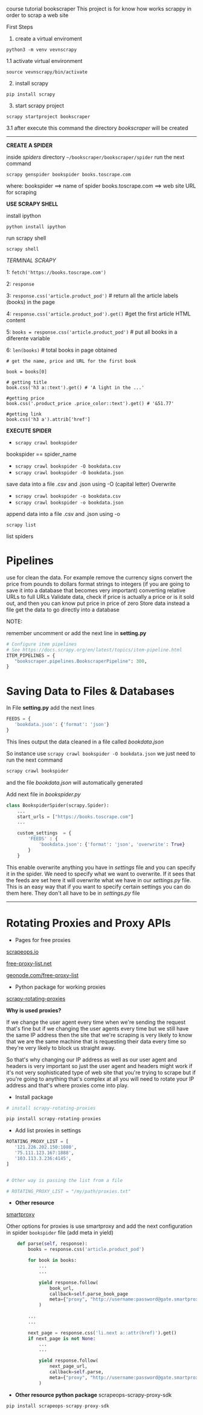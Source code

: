 course tutorial bookscraper
This project is for know how works scrappy in order to scrap a web site 

First Steps

1. create a virtual enviroment

`python3 -m venv vevnscrapy`

1.1 activate virtual environment

`source vevnscrapy/bin/activate`

2. install scrapy

`pip install scrapy`

3. start scrapy project

`scrapy startproject bookscraper`

3.1 after execute this command the directory *bookscraper* will be created

---

**CREATE A SPIDER**

inside *spiders* directory `~/bookscraper/bookscraper/spider` run the next command

`scrapy genspider bookspider books.toscrape.com`

where:
bookspider ==> name of spider
books.toscrape.com ==> web site URL for scraping


**USE SCRAPY SHELL**

install ipython

`python install ipython`

run scrapy shell

`scrapy shell`

*TERMINAL SCRAPY*

1: `fetch('https://books.toscrape.com')`

2: `response`

3: `response.css('article.product_pod')` # return all the article labels (books) in the page

4: `response.css('article.product_pod').get()` #get the first article HTML content

5: `books = response.css('article.product_pod')` # put all books in a diferente variable 

6: `len(books)` # total books in page obtained

```
# get the name, price and URL for the first book

book = books[0]

# getting title 
book.css('h3 a::text').get() # 'A light in the ...'

#getting price 
book.css('.product_price .price_color::text').get() # '&51.77'

#getting link 
book.css('h3 a').attrib['href']
```

**EXECUTE SPIDER**

* `scrapy crawl bookspider`
 
 bookspider == spider_name
 
 
* `scrapy crawl bookspider -O bookdata.csv`
* `scrapy crawl bookspider -O bookdata.json`

 save data into a file .csv and .json using -O (capital letter) Overwrite
 
 
* `scrapy crawl bookspider -o bookdata.csv`
* `scrapy crawl bookspider -o bookdata.json`

 append data into a file .csv and .json using -o 

`scrapy list`

list spiders


# Pipelines

use for clean the data.
For example remove the currency signs
convert the price from pounds to dollars
format strings to integers (if you are going to save it into a database that becomes very important)
converting relative URLs to full URLs
Validate data, check if price is actually a price or is it sold out, and then you can know put price in price of zero
Store data instead a file get the data to go directly into a database

NOTE:

remember uncomment or add the next line in **setting.py**

```python
# Configure item pipelines
# See https://docs.scrapy.org/en/latest/topics/item-pipeline.html
ITEM_PIPELINES = {
   "bookscraper.pipelines.BookscraperPipeline": 300,
}

```

# Saving Data to Files & Databases

In File **setting.py** add the next lines

```python
FEEDS = {
   'bookdata.json': {'format': 'json'}
}
```

This lines output the data cleaned in a file called *bookdata.json*

So instance use `scrapy crawl bookspider -O bookdata.json` 
we just need to run the next command

 ```python
scrapy crawl bookspider
```

and the file *bookdata.json* will automatically generated 


Add next file in *bookspider.py*

```python
class BookspiderSpider(scrapy.Spider):
    ...
    start_urls = ["https://books.toscrape.com"]
    ...

    custom_settings  = {
        'FEEDS' : {
            'bookdata.json': {'format': 'json', 'overwrite': True}
        }
    }
```

This enable overwrite anything you have in *settings* file
and you can specify it in the spider.
We need to specify what we want to overwrite.
If it sees that the feeds are set here it will overwrite what we have in our *settings.py* file.
This is an easy way that if you want to specify certain settings you can do them here. 
They don't all have to be in *settings.py* file


---
# Rotating Proxies and Proxy APIs

* Pages for free proxies

[scrapeops.io](https://scrapeops.io/)

[free-proxy-list.net](https://free-proxy-list.net/)

[geonode.com/free-proxy-list](https://geonode.com/free-proxy-list)

* Python package for working proxies

[scrapy-rotating-proxies](https://github.com/TeamHG-Memex/scrapy-rotating-proxies)


**Why is used proxies?**

If we change the user agent every time when we're sending the request that's fine but
if we changing the user agents every time but we still have the same IP address then 
the site that we're scraping is very likely to know that we are the same machine that
is requesting their data every time so they're very likely to block us straight away.

So that's why changing our IP address as well as our user agent and headers is  very
important so just the user agent and headers might work if it's not very sophisticated 
type of web site that you're trying to scrape but if you're going to anything that's 
complex at all you will need to rotate your IP address and that's where proxies come 
into play.

* Install package
```python
# install scrapy-rotating-proxies

pip install scrapy-rotating-proxies
``` 

* Add list proxies in settings

```python
ROTATING_PROXY_LIST = [
   '121.226.202.150:1080',
   '75.111.123.167:1888',
   '103.113.3.236:4145',
]


# Other way is passing the list from a file

# ROTATING_PROXY_LIST = "/my/path/proxies.txt"
```

* **Other resource**

[smartproxy](https://smartproxy.com/)

Other options for proxies is use smartproxy and add the next configuration in spider `bookspider` file
(add meta in yield)

```python
    def parse(self, response):
        books = response.css('article.product_pod')

        for book in books:
            ...
            ...

            yield response.follow(
                book_url, 
                callback=self.parse_book_page
                meta={"proxy", "http://username:password@gate.smartproxy.com:8080"}
            )
        
        ...
        ...

        next_page = response.css('li.next a::attr(href)').get()
        if next_page is not None:
            ...
            ...

            yield response.follow(
                next_page_url, 
                callback=self.parse,
                meta={"proxy", "http://username:password@gate.smartproxy.com:8080"}
            )
```

* **Other resource python package** scrapeops-scrapy-proxy-sdk

```python
pip install scrapeops-scrapy-proxy-sdk
```